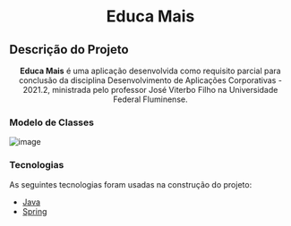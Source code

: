<h1 align="center">Educa Mais</h1>

## Descrição do Projeto
<p align="center"><b>Educa Mais</b> é uma aplicação desenvolvida como requisito parcial para conclusão da disciplina Desenvolvimento de Aplicações Corporativas - 2021.2, ministrada pelo professor José Viterbo Filho na Universidade Federal Fluminense.</p>

### Modelo de Classes

![image](https://drive.google.com/file/d/1WIsWMehqyEuZ1Wtc7lPbhXq5tyyF_jc3)

### Tecnologias

As seguintes tecnologias foram usadas na construção do projeto:

- [Java](https://www.java.com/pt-BR/)
- [Spring](https://spring.io/)
